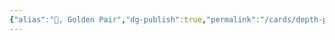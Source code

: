 ```yaml
---
{"alias":"🥇, Golden Pair","dg-publish":true,"permalink":"/cards/depth-psychology-theory/golden-pair/","dgPassFrontmatter":true,"created":"2023-01-20T11:36:32.921+01:00","updated":"2023-04-18T14:10:52.308+02:00"}
---
```


